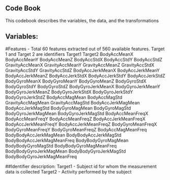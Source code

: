 ##  Code Book
This codebook describes the variables, the data, and the transformations

## Variables:
#Features - Total 60 features extracted out of 560 available features. Target 1 and Target 2 are identifiers
Target1
Target2
BodyAccMeanX
BodyAccMeanY
BodyAccMeanZ
BodyAccStdX
BodyAccStdY
BodyAccStdZ
GravityAccMeanX
GravityAccMeanY
GravityAccMeanZ
GravityAccStdX
GravityAccStdY
GravityAccStdZ
BodyAccJerkMeanX
BodyAccJerkMeanY
BodyAccJerkMeanZ
BodyAccJerkStdX
BodyAccJerkStdY
BodyAccJerkStdZ
BodyGyroMeanX
BodyGyroMeanY
BodyGyroMeanZ
BodyGyroStdX
BodyGyroStdY
BodyGyroStdZ
BodyGyroJerkMeanX
BodyGyroJerkMeanY
BodyGyroJerkMeanZ
BodyGyroJerkStdX
BodyGyroJerkStdY
BodyGyroJerkStdZ
BodyAccMagMean
BodyAccMagStd
GravityAccMagMean
GravityAccMagStd
BodyAccJerkMagMean
BodyAccJerkMagStd
BodyGyroMagMean
BodyGyroMagStd
BodyGyroJerkMagMean
BodyGyroJerkMagStd
BodyAccMeanFreqX
BodyAccMeanFreqY
BodyAccMeanFreqZ
BodyAccJerkMeanFreqX
BodyAccJerkMeanFreqY
BodyAccJerkMeanFreqZ
BodyGyroMeanFreqX
BodyGyroMeanFreqY
BodyGyroMeanFreqZ
BodyAccMagMeanFreq
BodyBodyAccJerkMagMean
BodyBodyAccJerkMagStd
BodyBodyAccJerkMagMeanFreq
BodyBodyGyroMagMean
BodyBodyGyroMagStd
BodyBodyGyroMagMeanFreq
BodyBodyGyroJerkMagMean
BodyBodyGyroJerkMagStd
BodyBodyGyroJerkMagMeanFreq

##Identifier description:
Target1 - Subject id for whom the measurement data is collected
Target2 - Activity performed by the subject 



